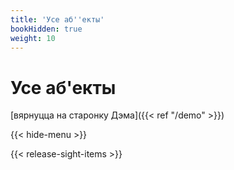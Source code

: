 ```yaml
---
title: 'Усе аб''екты'
bookHidden: true
weight: 10
---
```

# Усе аб'екты
[вярнуцца на старонку Дэма]({{< ref "/demo" >}})

{{< hide-menu >}} 

{{< release-sight-items >}} 
